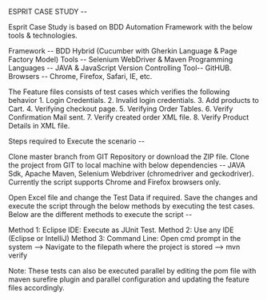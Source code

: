 ESPRIT CASE STUDY --

Esprit Case Study is based on BDD Automation Framework with the below tools & technologies.

Framework	            --  BDD Hybrid (Cucumber with Gherkin Language & Page Factory Model)
Tools	                --  Selenium WebDriver & Maven
Programming Languages   --	JAVA & JavaScript
Version Controlling Tool--	GitHUB.
Browsers	            --  Chrome, Firefox, Safari, IE, etc.

The Feature files consists of test cases which verifies the following behavior
    1. Login Credentials.
    2. Invalid login credentials.
    3. Add products to Cart.
    4. Verifying checkout page.
    5. Verifying Order Tables.
    6. Verify Confirmation Mail sent.
    7. Verify created order XML file.
    8. Verify Product Details in XML file.

Steps required to Execute the scenario --

Clone master branch from GIT Repository or download the ZIP file.
Clone the project from GIT to local machine with below dependencies -- JAVA Sdk, Apache Maven, Selenium Webdriver (chromedriver and geckodriver).
Currently the script supports Chrome and Firefox browsers only.

Open Excel file and change the Test Data if required. 
Save the changes and execute the script through the below methods by executing the test cases. 
Below are the different methods to execute the script --

Method 1: Eclipse IDE: Execute as JUnit Test.
Method 2: Use any IDE (Eclipse or IntelliJ)
Method 3: Command Line: Open cmd prompt in the system --> Navigate to the filepath where the project is stored --> mvn verify

Note: These tests can also be executed parallel by editing the pom file with maven surefire plugin and parallel configuration and updating the feature files accordingly.